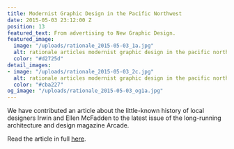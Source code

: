 ```yaml
---
title: Modernist Graphic Design in the Pacific Northwest
date: 2015-05-03 23:12:00 Z
position: 13
featured_text: From advertising to New Graphic Design.
featured_image:
  image: "/uploads/rationale_2015-05-03_1a.jpg"
  alt: rationale articles modernist graphic design in the pacific northwest
  color: "#d2725d"
detail_images:
- image: "/uploads/rationale_2015-05-03_2c.jpg"
  alt: rationale articles modernist graphic design in the pacific northwest
  color: "#cba227"
og_image: "/uploads/rationale_2015-05-03_og1a.jpg"
---
```


We have contributed an article about the little-known history of local designers Irwin and Ellen McFadden to the latest issue of the long-running architecture and design magazine Arcade.

Read the article in full [here](http://arcadenw.org/article/modernist-graphic-design-in-the-pacific-northwest).